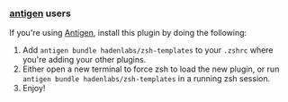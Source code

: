 ### [antigen](https://github.com/zsh-users/antigen) users

If you're using [Antigen](https://github.com/zsh-lovers/antigen), install this plugin by doing the following:

1.  Add `antigen bundle hadenlabs/zsh-templates` to your `.zshrc` where you're adding your other plugins.
2.  Either open a new terminal to force zsh to load the new plugin, or run `antigen bundle hadenlabs/zsh-templates` in a running zsh session.
3.  Enjoy!
